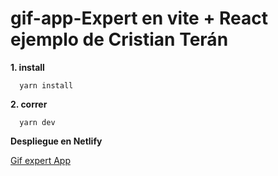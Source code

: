 # gif-app-Expert en vite + React ejemplo de Cristian Terán
**1. install**
```
  yarn install
```
**2. correr**
```
  yarn dev
```
**Despliegue en Netlify**

[Gif expert App](https://gifexpertappnear97.netlify.app/)
